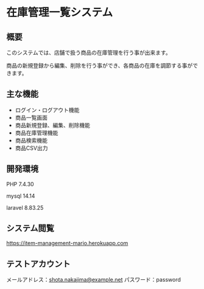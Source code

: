 # 在庫管理一覧システム

## 概要

このシステムでは、店舗で扱う商品の在庫管理を行う事が出来ます。

商品の新規登録から編集、削除を行う事ができ、各商品の在庫を調節する事ができます。


## 主な機能
- ログイン・ログアウト機能
- 商品一覧画面
- 商品新規登録、編集、削除機能
- 商品在庫管理機能
- 商品検索機能
- 商品CSV出力


## 開発環境
PHP 7.4.30

mysql 14.14

laravel 8.83.25

## システム閲覧
https://item-management-mario.herokuapp.com

## テストアカウント
メールアドレス：shota.nakajima@example.net
パスワード：password			
